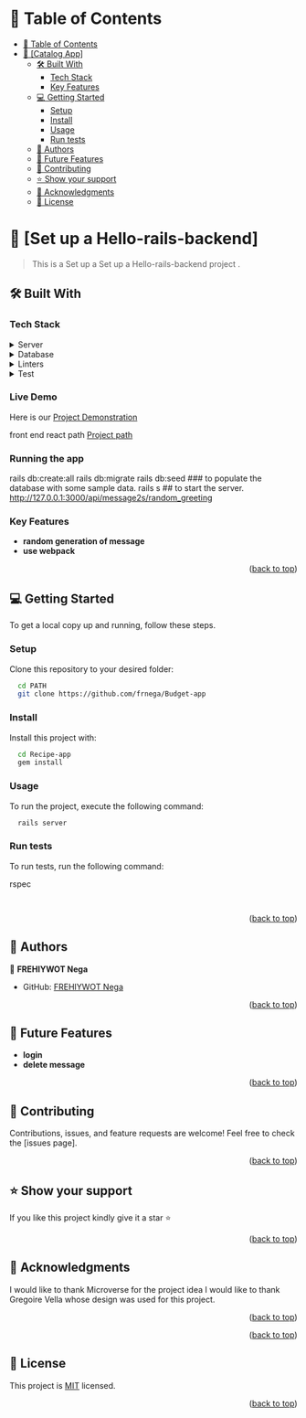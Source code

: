<a name="readme-top"></a>

# 📗 Table of Contents

- [📗 Table of Contents](#-table-of-contents)
- [📖 \[Catalog App\] ](#-catalog-app-)
  - [🛠 Built With ](#-built-with-)
    - [Tech Stack ](#tech-stack-)
    - [Key Features ](#key-features-)
  - [💻 Getting Started ](#-getting-started-)
    - [Setup](#setup)
    - [Install](#install)
    - [Usage](#usage)
    - [Run tests](#run-tests)
  - [👥 Authors ](#-authors-)
  - [🔭 Future Features ](#-future-features-)
  - [🤝 Contributing ](#-contributing-)
  - [⭐️ Show your support ](#️-show-your-support-)
  - [🙏 Acknowledgments ](#-acknowledgments-)
  - [📝 License ](#-license-)

<!-- PROJECT DESCRIPTION -->

# 📖 [Set up a Hello-rails-backend] <a name="about-project"></a>

> This is a Set up a Set up a Hello-rails-backend project .

## 🛠 Built With <a name="built-with"></a>

### Tech Stack <a name="tech-stack"></a>

<details>
  <summary>Server</summary>
  <ul>
    <li><a href="https://ruby-lang.org/">Ruby</a></li>
  </ul>
</details>

<details>
<summary>Database</summary>
  <ul>
    <li><a href="https://www.postgresql.org/">PostgreSQL</a></li>
  </ul>
</details>

<details>
  <summary>Linters</summary>
  <ul>
    <li><a href="https://rubocop.org/">Ruby</a></li>
  </ul>
</details>

<details>
  <summary>Test</summary>
  <ul>
    <li><a href="https://rspec.info/">Ruby</a></li>
  </ul>
</details>

<!-- Features -->

### Live Demo
Here is our [Project Demonstration](#)

front end react path [Project path](https://github.com/frnega/hello-react-front-end)

### Running the app

rails db:create:all
rails db:migrate
rails db:seed ### to populate the database with some sample data.
rails s ## to start the server.
http://127.0.0.1:3000/api/message2s/random_greeting
### Key Features <a name="key-features"></a>

- **random generation of message**
- **use webpack**

<p align="right">(<a href="#readme-top">back to top</a>)</p>

## 💻 Getting Started <a name="getting-started"></a>

To get a local copy up and running, follow these steps.

### Setup

Clone this repository to your desired folder:


```sh
  cd PATH
  git clone https://github.com/frnega/Budget-app
```

### Install

Install this project with:

```sh
  cd Recipe-app
  gem install
```

### Usage

To run the project, execute the following command:

```sh
  rails server
```

### Run tests

To run tests, run the following command:

rspec
```sh
  
```


<p align="right">(<a href="#readme-top">back to top</a>)</p>

<!-- AUTHORS -->

## 👥 Authors <a name="authors"></a>


👤 **FREHIYWOT Nega**
- GitHub: [FREHIYWOT Nega](https://github.com/frnega)

<p align="right">(<a href="#readme-top">back to top</a>)</p>


<!-- FUTURE FEATURES -->

## 🔭 Future Features <a name="future-features"></a>

- **login**
- **delete message**

<p align="right">(<a href="#readme-top">back to top</a>)</p>

<!-- CONTRIBUTING n-->

## 🤝 Contributing <a name="contributing"></a>
Contributions, issues, and feature requests are welcome!
Feel free to check the [issues page].
<p align="right">(<a href="#readme-top">back to top</a>)</p>

<!-- SUPPORT -->
## ⭐️ Show your support <a name="support"></a>

If you like this project kindly give it a star ⭐️ 

<p align="right">(<a href="#readme-top">back to top</a>)</p>

<!-- ACKNOWLEDGEMENTS -->

## 🙏 Acknowledgments <a name="acknowledgements"></a>

I would like to thank Microverse for the project idea
I would like to thank Gregoire Vella whose design was used for this project.

<p align="right">(<a href="#readme-top">back to top</a>)</p>

<!-- FAQ (optional) -->


<p align="right">(<a href="#readme-top">back to top</a>)</p>

<!-- LICENSE -->

## 📝 License <a name="license"></a>

This project is [MIT](./licence) licensed.

<p align="right">(<a href="#readme-top">back to top</a>)</p>
